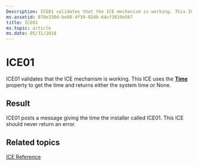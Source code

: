 ```yaml
---
Description: ICE01 validates that the ICE mechanism is working. This ICE uses the Time property to get the time and returns either the system time or None.
ms.assetid: 070e330d-be88-4f39-92db-64cf3819e567
title: ICE01
ms.topic: article
ms.date: 05/31/2018
---
```


# ICE01

ICE01 validates that the ICE mechanism is working. This ICE uses the [**Time**](time.md) property to get the time and returns either the system time or None.

## Result

ICE01 posts a message giving the time the installer called ICE01. This ICE should never return an error.

## Related topics

<dl> <dt>

[ICE Reference](ice-reference.md)
</dt> </dl>

 

 



